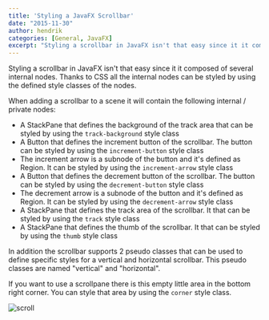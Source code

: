 ```yaml
---
title: 'Styling a JavaFX Scrollbar'
date: "2015-11-30"
author: hendrik
categories: [General, JavaFX]
excerpt: "Styling a scrollbar in JavaFX isn't that easy since it it composed of several internal nodes. Thanks to CSS all the internal nodes can be styled by using the defined style classes of the nodes."
---
```

Styling a scrollbar in JavaFX isn't that easy since it it composed of several internal nodes. Thanks to CSS all the internal nodes can be styled by using the defined style classes of the nodes.

When adding a scrollbar to a scene it will contain the following internal / private nodes:

* A StackPane that defines the background of the track area that can be styled by using the  `track-background` style class
* A Button that defines the increment button of the scrollbar. The button can be styled by using the `increment-button` style class
* The increment arrow is a subnode of the button and it's defined as Region. It can be styled by using the `increment-arrow` style class
* A Button that defines the decrement button of the scrollbar. The button can be styled by using the `decrement-button` style class
* The decrement arrow is a subnode of the button and it's defined as Region. It can be styled by using the `decrement-arrow` style class
* A StackPane that defines the track area of the scrollbar. It that can be styled by using the  `track` style class
* A StackPane that defines the thumb of the scrollbar. It that can be styled by using the `thumb` style class

In addition the scrollbar supports 2 pseudo classes that can be used to define specific styles for a vertical and horizontal scrollbar. This pseudo classes are named "vertical" and "horizontal".

If you want to use a scrollpane there is this empty little area in the bottom right corner. You can style that area by using the `corner` style class.

![scroll](/posts/guigarage-legacy/scroll-1024x595.png)

